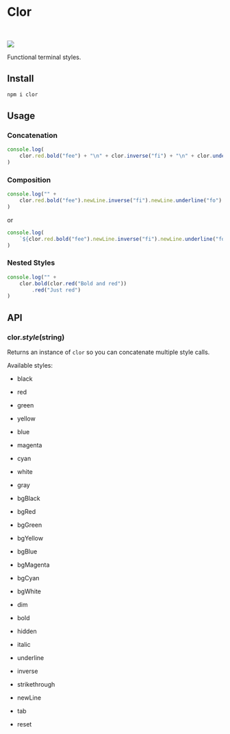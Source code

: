# Clor

![[](https://www.npmjs.org/package/clor)](https://img.shields.io/npm/v/clor.svg)
![[](https://travis-ci.org/jbucaran/clor)](http://img.shields.io/travis/jbucaran/clor.svg)
![[](https://www.npmjs.org/package/clor)](http://img.shields.io/npm/dm/clor.svg)



[![](http://img.shields.io/npm/dm/clor.svg)](https://www.npmjs.org/package/clor)

Functional terminal styles.

## Install

```sh
npm i clor
```

## Usage

### Concatenation

```js
console.log(
    clor.red.bold("fee") + "\n" + clor.inverse("fi") + "\n" + clor.underline("fo")
)
```

### Composition

```js
console.log("" +
    clor.red.bold("fee").newLine.inverse("fi").newLine.underline("fo")
)
```

or

```js
console.log(
    `${clor.red.bold("fee").newLine.inverse("fi").newLine.underline("fo")}`
)
```

### Nested Styles

```js
console.log("" +
    clor.bold(clor.red("Bold and red"))
        .red("Just red")
)
```

## API

### clor._style_(string)

Returns an instance of `clor` so you can concatenate multiple style calls.

Available styles:

* black
* red
* green
* yellow
* blue
* magenta
* cyan
* white
* gray

* bgBlack
* bgRed
* bgGreen
* bgYellow
* bgBlue
* bgMagenta
* bgCyan
* bgWhite

* dim
* bold
* hidden
* italic
* underline
* inverse
* strikethrough

* newLine
* tab
* reset


